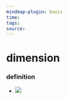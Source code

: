 ```yaml
---
mindmap-plugin: basic
time: 
tags: 
source:
---
```

# dimension
### definition
- ![](https://i.imgur.com/gg8ZXOn.png)
